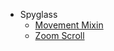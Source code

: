 
- Spyglass
  - [Movement Mixin](src/client/java/binaris/exploration_revamped/mixin/client/AbstractClientPlayerEntityMixin.java)
  - [Zoom Scroll](src/client/java/binaris/exploration_revamped/mixin/client/MouseMixin.java) 
